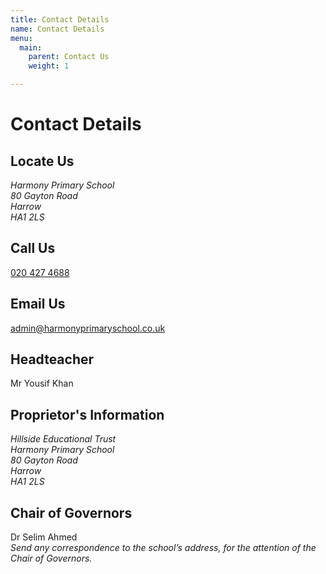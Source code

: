 ```yaml
---
title: Contact Details
name: Contact Details
menu:
  main:
    parent: Contact Us
    weight: 1

---
```

# Contact Details

## Locate Us

<address>
Harmony Primary School<br/>
80 Gayton Road<br/>
Harrow<br/>
HA1 2LS
</address>
  

## Call Us

<a href="tel:+440204274688">020 427 4688</a>

## Email Us

admin@harmonyprimaryschool.co.uk

## Headteacher

Mr Yousif Khan

## Proprietor's Information
 
<address>
Hillside Educational Trust<br/>
Harmony Primary School<br/>
80 Gayton Road<br/>
Harrow<br/>
HA1 2LS
</address>

## Chair of Governors

Dr Selim Ahmed  
_Send any correspondence to the school’s address, for the attention of the Chair of Governors._
